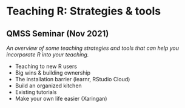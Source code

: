 # Teaching R: Strategies & tools

## QMSS Seminar (Nov 2021)

*An overview of some teaching strategies and tools that can help you incorporate R into your teaching.*

- Teaching to new R users
- Big wins & building ownership
- The installation barrier (learnr, RStudio Cloud)
- Build an organized kitchen
- Existing tutorials
- Make your own life easier (Xaringan)

